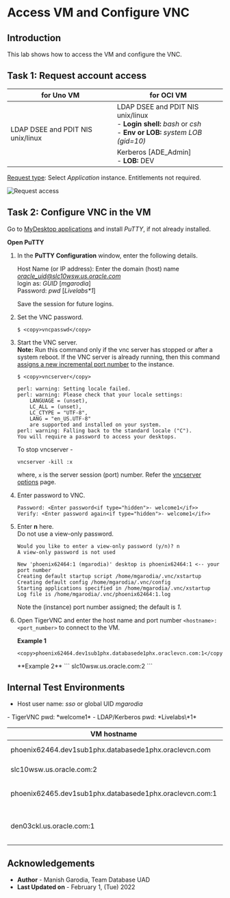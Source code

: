 # Access VM and Configure VNC

## Introduction
This lab shows how to access the VM and configure the VNC. 

## Task 1: Request account access

<table>
    <thead>
        <tr>
            <th>for Uno VM</th>
            <th>for OCI VM</th>
        </tr>
    </thead>
    <tbody>
        <tr>
            <td rowspan=4>LDAP DSEE and PDIT NIS unix/linux</td>
            <td row=2>LDAP DSEE and PDIT NIS unix/linux <br>- <b>Login shell:</b> <i>bash</i> or <i>csh</i> <br>- <b>Env or LOB:</b> <i>system LOB (gid=10)</i></td>
        </tr>
        <tr>
            <td>Kerberos [ADE_Admin] <br>- <b>LOB:</b> DEV</td>
        </tr>
    </tbody>
</table>

<!--
| for Uno VM | for OCI VM |
|------------|------------|
| LDAP DSEE and PDIT NIS unix/linux | LDAP DSEE and PDIT NIS unix/linux <br>Login shell: bash or csh <br> Env or LOB: system LOB (gid=10) |
|                                     | Kerberos [ADE_Admin] |
-->

<ins>Request type</ins>: Select *Application* instance. Entitlements not required.

![Request access](/images/ldap-kerberos-access.png)

## Task 2: Configure VNC in the VM

Go to [MyDesktop applications](https://mydesktop.oraclecorp.com/myd_sso/apps.main) and install *PuTTY*, if not already installed. 

**Open PuTTY**

1. In the **PuTTY Configuration** window, enter the following details.

	Host Name (or IP address): Enter the domain (host) name *oracle_uid@slc10wsw.us.oracle.com*   
	login as: <i>GUID</i> [*mgarodia*]   
	Password: <i>pwd</i> <if type="hidden">[*Livelabs\*1*]</if>

	Save the session for future logins.   

1. Set the VNC password. 

	```
	$ <copy>vncpasswd</copy>
	```

1. Start the VNC server.   
	**Note:** Run this command only if the vnc server has stopped or after a system reboot. If the VNC server is already running, then this command <ins>assigns a new incremental port number</ins> to the instance. 

	```
	$ <copy>vncserver</copy>
	```

	```
	perl: warning: Setting locale failed.
	perl: warning: Please check that your locale settings:
		LANGUAGE = (unset),
		LC_ALL = (unset),
		LC_CTYPE = "UTF-8",
		LANG = "en_US.UTF-8"
		are supported and installed on your system.
	perl: warning: Falling back to the standard locale ("C").
	You will require a password to access your desktops.
	```
	
	To stop vncserver - 
	```
	vncserver -kill :x
	```
	where, `x` is the server session (port) number. Refer the [vncserver options](https://linux.die.net/man/1/vncserver) page.
	
1. Enter password to VNC. 

	```
	Password: <Enter password<if type="hidden">- welcome1</if>>
	Verify: <Enter password again<if type="hidden">- welcome1</if>>
	```

1. Enter **n** here.   
	Do not use a view-only password.

	```
	Would you like to enter a view-only password (y/n)? n
	A view-only password is not used

	New 'phoenix62464:1 (mgarodia)' desktop is phoenix62464:1 <-- your port number
	Creating default startup script /home/mgarodia/.vnc/xstartup
	Creating default config /home/mgarodia/.vnc/config
	Starting applications specified in /home/mgarodia/.vnc/xstartup
	Log file is /home/mgarodia/.vnc/phoenix62464:1.log
	```

	Note the (instance) port number assigned; the default is *1*. 
	
1. Open TigerVNC and enter the host name and port number `<hostname>:<port_number>` to connect to the VM.

	**Example 1**
	```
	<copy>phoenix62464.dev1sub1phx.databasede1phx.oraclevcn.com:1</copy>
	```
	<if type="hidden">
	**Example 2**
	```
	<copy>slc10wsw.us.oracle.com:2</copy>
	```
	</if>

## Internal Test Environments

- Host user name: *sso* or global UID *mgarodia*
<if type="hidden">
- TigerVNC pwd: *welcome1*
- LDAP/Kerberos pwd: *Livelabs\*1*
</if>

| VM hostname                                             | Description                           |
|---------------------------------------------------------|-------------------------------------  |
| phoenix62464.dev1sub1phx.databasede1phx.oraclevcn.com   | OCI machine <br>IP: `100.104.88.84`   |
| slc10wsw.us.oracle.com:2                                | Uno machine <br>User ID: `1477205`    |
|<if type="hidden">phoenix62465.dev1sub1phx.databasede1phx.oraclevcn.com:1 | Suresh Mohan's VM <br>pwd: *welcome1* </if>|
| den03ckl.us.oracle.com:1                                | Temp machine from Subbu <br> cuser:welcome <br>root:Welcome123 |

## Acknowledgements

 - **Author** - Manish Garodia, Team Database UAD
 - **Last Updated on** - February 1, (Tue) 2022

